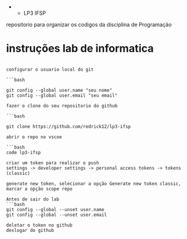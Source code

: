 - - LP3 IFSP

repositorio para organizar os codigos da disciplina de Programação 

# instruções lab de informatica 

```Ao chegar no laboratorio

configurar o usuario local do git 

```bash 

git config --global user.name "seu nome"
git config --global user.email "seu email"

fazer o clone do seu repositorio do github 

```bash

git clone https://github.com/redrick12/lp3-ifsp

abrir o repo no vscoe 

```bash 
code lp3-ifsp 

criar um token para realizar o push
settings -> developer settings -> personal access tokens -> tokens (classic) 

generate new token, selecionar a opção Generate new token classic, marcar a opção scope repo 

Antes de sair do lab 
```bash 
git config --global --unset user.name 
git config --global --unset user.email

deletar o token no github
deslogar do github
